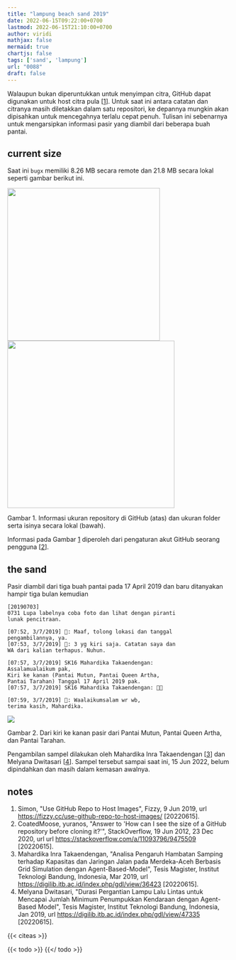 ```yaml
---
title: "lampung beach sand 2019"
date: 2022-06-15T09:22:00+0700
lastmod: 2022-06-15T21:10:00+0700
author: viridi
mathjax: false
mermaid: true
chartjs: false
tags: ['sand', 'lampung']
url: "0088"
draft: false
---
```

Walaupun bukan diperuntukkan untuk menyimpan citra, GitHub dapat digunakan untuk host citra pula [[1](#r01)]. Untuk saat ini antara catatan dan citranya masih diletakkan dalam satu repositori, ke depannya mungkin akan dipisahkan untuk mencegahnya terlalu cepat penuh. Tulisan ini sebenarnya untuk mengarsipkan informasi pasir yang diambil dari beberapa buah pantai.


## current size
Saat ini `bugx` memiliki 8.26 MB secara remote dan 21.8 MB secara lokal seperti gambar berikut ini.

<img src="/bugx/img/bugx/size/bugx-hugo-src-github-20220615.png" style="width: 344px;" />
<img src="/bugx/img/bugx/size/bugx-hugo-src-local-20220615.png" style="width: 377px;" />

Gambar <a name='fig1'>1</a>. Informasi ukuran repository di GitHub (atas) dan ukuran folder serta isinya secara lokal (bawah).

Informasi pada Gambar [1](#fig1) diperoleh dari pengaturan akut GitHub seorang pengguna [[2](#r02)].


## the sand
Pasir diambil dari tiga buah pantai pada 17 April 2019 dan baru ditanyakan hampir tiga bulan kemudian

```
[20190703]
0731 Lupa labelnya coba foto dan lihat dengan piranti
lunak pencitraan.

[07:52, 3/7/2019] 🔵: Maaf, tolong lokasi dan tanggal
pengambilannya, ya.
[07:53, 3/7/2019] 🔵: 3 yg kiri saja. Catatan saya dan
WA dari kalian terhapus. Nuhun.

[07:57, 3/7/2019] SK16 Mahardika Takaendengan:
Assalamualaikum pak,
Kiri ke kanan (Pantai Mutun, Pantai Queen Artha,
Pantai Tarahan) Tanggal 17 April 2019 pak.
[07:57, 3/7/2019] SK16 Mahardika Takaendengan: 🙏🏼

[07:59, 3/7/2019] 🔵: Waalaikumsalam wr wb,
terima kasih, Mahardika.
```

![](/bugx/img/sand/lampung-beach-sand-17apr2019.png)

Gambar <a name='fig2'>2</a>. Dari kiri ke kanan pasir dari Pantai Mutun, Pantai Queen Artha, dan Pantai Tarahan.

Pengambilan sampel dilakukan oleh Mahardika Inra Takaendengan [[3](#r03)] dan Melyana Dwitasari [[4](#r04)]. Sampel tersebut sampai saat ini, 15 Jun 2022, belum dipindahkan dan masih dalam kemasan awalnya.


## notes
1. <a name='r01'></a>Simon, "Use GitHub Repo to Host Images", Fizzy, 9 Jun 2019, url <https://fizzy.cc/use-github-repo-to-host-images/> [20220615].
2. <a name='r02'></a>CoatedMoose, yuranos, "Answer to 'How can I see the size of a GitHub repository before cloning it?'", StackOverflow, 19 Jun 2012, 23 Dec 2020, url url <https://stackoverflow.com/a/11093796/9475509> [20220615].
3. <a name='r03'></a>Mahardika Inra Takaendengan, "Analisa Pengaruh Hambatan Samping terhadap Kapasitas dan Jaringan Jalan pada Merdeka-Aceh Berbasis Grid Simulation dengan Agent-Based-Model", Tesis Magister, Institut Teknologi Bandung, Indonesia, Mar 2019, url <https://digilib.itb.ac.id/index.php/gdl/view/36423> [20220615].
4. <a name='r04'></a>Melyana Dwitasari, "Durasi Pergantian Lampu Lalu Lintas untuk Mencapai Jumlah Minimum Penumpukkan Kendaraan dengan Agent-Based Model", Tesis Magister, Institut Teknologi Bandung, Indonesia, Jan 2019, url <https://digilib.itb.ac.id/index.php/gdl/view/47335> [20220615].

{{< citeas >}}

{{< todo >}}
{{</ todo >}}